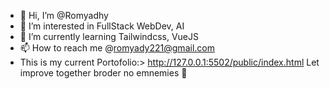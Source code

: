 - 👋 Hi, I’m @Romyadhy
- 👀 I’m interested in FullStack WebDev, AI
- 🌱 I’m currently learning Tailwindcss, VueJS
- 📫 How to reach me @romyady221@gmail.com
- This is my current Portofolio:> http://127.0.0.1:5502/public/index.html 
Let improve together broder 
no emnemies 🤙

